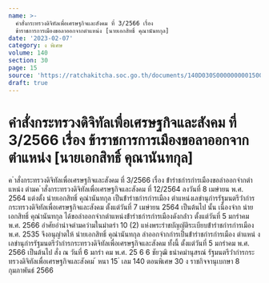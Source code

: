 ```yaml
---
name: >-
  คำสั่งกระทรวงดิจิทัลเพื่อเศรษฐกิจและสังคม ที่ 3/2566 เรื่อง
  ข้าราชการการเมืองขอลาออกจากตำแหน่ง [นายเอกสิทธิ์ คุณานันทกุล]
date: '2023-02-07'
category: ง พิเศษ
volume: 140
section: 30
page: 15
source: 'https://ratchakitcha.soc.go.th/documents/140D030S0000000001500.pdf'
draft: true
---
```


# คำสั่งกระทรวงดิจิทัลเพื่อเศรษฐกิจและสังคม ที่ 3/2566 เรื่อง ข้าราชการการเมืองขอลาออกจากตำแหน่ง [นายเอกสิทธิ์ คุณานันทกุล]

ค ําสั่งกระทรวงดิจิทัลเพื่อเศรษฐกิจและสังคม ที่ 3/2566 เรื่อง ข้ํารําชกํารกํารเมืองขอลําออกจํากตําแหน่ง ตํามค ําสั่งกระทรวงดิจิทัลเพื่อเศรษฐกิจและสังคม ที่ 12/2564 ลงวันที่ 8 เมษํายน พ.ศ. 2564 แต่งตั้ง นํายเอกสิทธิ์ คุณํานันทกุล เป็นข้ํารําชกํารกํารเมือง ตําแหน่งเลขํานุกํารรัฐมนตรีว่ํากําร กระทรวงดิจิทัลเพื่อเศรษฐกิจและสังคม ตั้งแต่วันที่ 7 เมษํายน 2564 เป็นต้นไป นั้น เนื่องจําก นํายเอกสิทธิ์ คุณํานันทกุล ได้ขอลําออกจํากตําแหน่งข้ํารําชกํารกํารเมืองดังกล่ําว ตั้งแต่วันที่ 5 มกรําคม พ.ศ. 2566 อําศัยอํานําจตํามควํามในมําตรํา 10 (2) แห่งพระรําชบัญญัติระเบียบข้ํารําชกํารกํารเมือง พ.ศ. 2535 จึงอนุญําตให้ นํายเอกสิทธิ์ คุณํานันทกุล ลําออกจํากกํารเป็นข้ํารําชกํารกํารเมือง ตําแหน่ งเลขํานุกํารรัฐมนตรีว่ํากํารกระทรวงดิจิทัลเพื่อเศรษฐกิจและสังคม ทั้งนี้ ตั้งแต่วันที่ 5 มกรําคม พ.ศ. 2566 เป็นต้นไป สั่ง ณ วันที่ 6 มกรํา คม พ.ศ. 25 6 6 ชัยวุฒิ ธนําคมํานุสรณ์ รัฐมนตรีว่ํากํารกระทรวงดิจิทัลเพื่อเศรษฐกิจและสังคม ้ หนา 15 ่ เลม 140 ตอนพิเศษ 30 ง ราชกิจจานุเบกษา 8 กุมภาพันธ์ 2566

